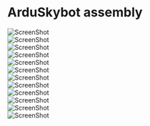ArduSkybot assembly  
=====  

![ScreenShot](https://github.com/carlosgs/ArduSkybot/raw/master/Documentation/jpg/p2-001.jpg)  
![ScreenShot](https://github.com/carlosgs/ArduSkybot/raw/master/Documentation/jpg/p2-002.jpg)  
![ScreenShot](https://github.com/carlosgs/ArduSkybot/raw/master/Documentation/jpg/p2-003.jpg)  
![ScreenShot](https://github.com/carlosgs/ArduSkybot/raw/master/Documentation/jpg/p2-004.jpg)  
![ScreenShot](https://github.com/carlosgs/ArduSkybot/raw/master/Documentation/jpg/p2-005.jpg)  
![ScreenShot](https://github.com/carlosgs/ArduSkybot/raw/master/Documentation/jpg/p2-006.jpg)  
![ScreenShot](https://github.com/carlosgs/ArduSkybot/raw/master/Documentation/jpg/p2-007.jpg)  
![ScreenShot](https://github.com/carlosgs/ArduSkybot/raw/master/Documentation/jpg/p2-008.jpg)  
![ScreenShot](https://github.com/carlosgs/ArduSkybot/raw/master/Documentation/jpg/p2-009.jpg)  
![ScreenShot](https://github.com/carlosgs/ArduSkybot/raw/master/Documentation/jpg/p2-010.jpg)  
![ScreenShot](https://github.com/carlosgs/ArduSkybot/raw/master/Documentation/jpg/p2-011.jpg)  
![ScreenShot](https://github.com/carlosgs/ArduSkybot/raw/master/Documentation/jpg/p2-012.jpg)  

